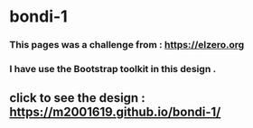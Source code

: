 # bondi-1
### This pages was a challenge from :  https://elzero.org
### I have use the Bootstrap toolkit in this design .
## click to see the design : https://m2001619.github.io/bondi-1/

